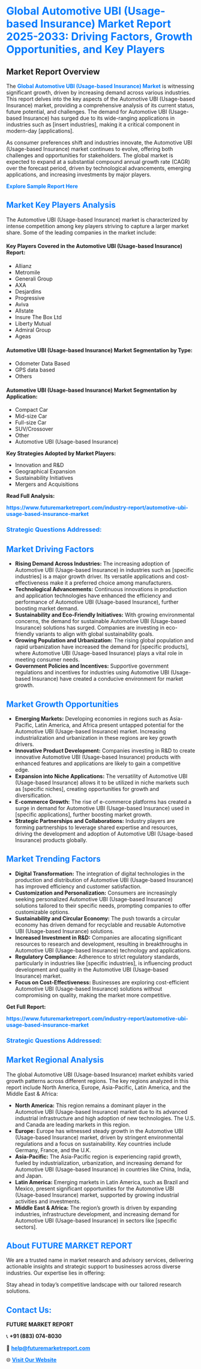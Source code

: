 <h1 style="color: #007BFF;">Global Automotive UBI (Usage-based Insurance) Market Report 2025-2033: Driving Factors, Growth Opportunities, and Key Players</h1>

<section id="overview">
<h2>Market Report Overview</h2>
<p>The <a href="https://www.futuremarketreport.com/industry-report/automotive-ubi-usage-based-insurance-market" style="color: #007BFF; text-decoration: none;"><strong>Global Automotive UBI (Usage-based Insurance) Market</strong></a> is witnessing significant growth, driven by increasing demand across various industries. This report delves into the key aspects of the Automotive UBI (Usage-based Insurance) market, providing a comprehensive analysis of its current status, future potential, and challenges. The demand for Automotive UBI (Usage-based Insurance) has surged due to its wide-ranging applications in industries such as [insert industries], making it a critical component in modern-day [applications].</p>
<p>As consumer preferences shift and industries innovate, the Automotive UBI (Usage-based Insurance) market continues to evolve, offering both challenges and opportunities for stakeholders. The global market is expected to expand at a substantial compound annual growth rate (CAGR) over the forecast period, driven by technological advancements, emerging applications, and increasing investments by major players.</p>
</section>

<section id="overview">
<p><a href="https://www.futuremarketreport.com/request-sample/reportId=126496" style="color: #007BFF; text-decoration: none;"><strong>Explore Sample Report Here</strong></a></p>
</section>

<section id="key-players">
<h2 style="color: #007BFF;">Market Key Players Analysis</h2>
<p>The Automotive UBI (Usage-based Insurance) market is characterized by intense competition among key players striving to capture a larger market share. Some of the leading companies in the market include:</p>
<h4>Key Players Covered in the Automotive UBI (Usage-based Insurance) Report:</h4>
<ul><li>Allianz</li><li>Metromile</li><li>Generali Group</li><li>AXA</li><li>Desjardins</li><li>Progressive</li><li>Aviva</li><li>Allstate</li><li>Insure The Box Ltd</li><li>Liberty Mutual</li><li>Admiral Group</li><li>Ageas</li></ul>
<h4>Automotive UBI (Usage-based Insurance) Market Segmentation by Type:</h4>
<ul><li>Odometer Data Based</li><li>GPS data based</li><li>Others</li></ul>

<h4>Automotive UBI (Usage-based Insurance) Market Segmentation by Application:</h4>
<ul><li>Compact Car</li><li>Mid-size Car</li><li>Full-size Car</li><li>SUV/Crossover</li><li>Other</li><li>Automotive UBI (Usage-based Insurance)</li></ul>
<p><strong>Key Strategies Adopted by Market Players:</strong></p>
<ul>
<li>Innovation and R&D</li>
<li>Geographical Expansion</li>
<li>Sustainability Initiatives</li>
<li>Mergers and Acquisitions</li>
</ul>
</section>

<section>
<p><strong>Read Full Analysis: </strong></p><a href="https://www.futuremarketreport.com/industry-report/automotive-ubi-usage-based-insurance-market" style="color: #007BFF; text-decoration: none;"><strong>https://www.futuremarketreport.com/industry-report/automotive-ubi-usage-based-insurance-market</strong></a>
<h3 style="color: #007BFF;">Strategic Questions Addressed:</h3>
</section>

<section id="driving-factors">
<h2 style="color: #007BFF;">Market Driving Factors</h2>
<ul>
<li><strong>Rising Demand Across Industries:</strong> The increasing adoption of Automotive UBI (Usage-based Insurance) in industries such as [specific industries] is a major growth driver. Its versatile applications and cost-effectiveness make it a preferred choice among manufacturers.</li>
<li><strong>Technological Advancements:</strong> Continuous innovations in production and application technologies have enhanced the efficiency and performance of Automotive UBI (Usage-based Insurance), further boosting market demand.</li>
<li><strong>Sustainability and Eco-Friendly Initiatives:</strong> With growing environmental concerns, the demand for sustainable Automotive UBI (Usage-based Insurance) solutions has surged. Companies are investing in eco-friendly variants to align with global sustainability goals.</li>
<li><strong>Growing Population and Urbanization:</strong> The rising global population and rapid urbanization have increased the demand for [specific products], where Automotive UBI (Usage-based Insurance) plays a vital role in meeting consumer needs.</li>
<li><strong>Government Policies and Incentives:</strong> Supportive government regulations and incentives for industries using Automotive UBI (Usage-based Insurance) have created a conducive environment for market growth.</li>
</ul>
</section>

<section id="growth-opportunities">
<h2 style="color: #007BFF;">Market Growth Opportunities</h2>
<ul>
<li><strong>Emerging Markets:</strong> Developing economies in regions such as Asia-Pacific, Latin America, and Africa present untapped potential for the Automotive UBI (Usage-based Insurance) market. Increasing industrialization and urbanization in these regions are key growth drivers.</li>
<li><strong>Innovative Product Development:</strong> Companies investing in R&D to create innovative Automotive UBI (Usage-based Insurance) products with enhanced features and applications are likely to gain a competitive edge.</li>
<li><strong>Expansion into Niche Applications:</strong> The versatility of Automotive UBI (Usage-based Insurance) allows it to be utilized in niche markets such as [specific niches], creating opportunities for growth and diversification.</li>
<li><strong>E-commerce Growth:</strong> The rise of e-commerce platforms has created a surge in demand for Automotive UBI (Usage-based Insurance) used in [specific applications], further boosting market growth.</li>
<li><strong>Strategic Partnerships and Collaborations:</strong> Industry players are forming partnerships to leverage shared expertise and resources, driving the development and adoption of Automotive UBI (Usage-based Insurance) products globally.</li>
</ul>
</section>

<section id="trending-factors">
<h2 style="color: #007BFF;">Market Trending Factors</h2>
<ul>
<li><strong>Digital Transformation:</strong> The integration of digital technologies in the production and distribution of Automotive UBI (Usage-based Insurance) has improved efficiency and customer satisfaction.</li>
<li><strong>Customization and Personalization:</strong> Consumers are increasingly seeking personalized Automotive UBI (Usage-based Insurance) solutions tailored to their specific needs, prompting companies to offer customizable options.</li>
<li><strong>Sustainability and Circular Economy:</strong> The push towards a circular economy has driven demand for recyclable and reusable Automotive UBI (Usage-based Insurance) solutions.</li>
<li><strong>Increased Investment in R&D:</strong> Companies are allocating significant resources to research and development, resulting in breakthroughs in Automotive UBI (Usage-based Insurance) technology and applications.</li>
<li><strong>Regulatory Compliance:</strong> Adherence to strict regulatory standards, particularly in industries like [specific industries], is influencing product development and quality in the Automotive UBI (Usage-based Insurance) market.</li>
<li><strong>Focus on Cost-Effectiveness:</strong> Businesses are exploring cost-efficient Automotive UBI (Usage-based Insurance) solutions without compromising on quality, making the market more competitive.</li>
</ul>
</section>

<section>
<p><strong>Get Full Report: </strong></p><a href="https://www.futuremarketreport.com/industry-report/automotive-ubi-usage-based-insurance-market" style="color: #007BFF; text-decoration: none;"><strong>https://www.futuremarketreport.com/industry-report/automotive-ubi-usage-based-insurance-market</strong></a>
<h3 style="color: #007BFF;">Strategic Questions Addressed:</h3>
</section>


<section id="regional-analysis">
<h2 style="color: #007BFF;">Market Regional Analysis</h2>
<p>The global Automotive UBI (Usage-based Insurance) market exhibits varied growth patterns across different regions. The key regions analyzed in this report include North America, Europe, Asia-Pacific, Latin America, and the Middle East & Africa:</p>
<ul>
<li><strong>North America:</strong> This region remains a dominant player in the Automotive UBI (Usage-based Insurance) market due to its advanced industrial infrastructure and high adoption of new technologies. The U.S. and Canada are leading markets in this region.</li>
<li><strong>Europe:</strong> Europe has witnessed steady growth in the Automotive UBI (Usage-based Insurance) market, driven by stringent environmental regulations and a focus on sustainability. Key countries include Germany, France, and the U.K.</li>
<li><strong>Asia-Pacific:</strong> The Asia-Pacific region is experiencing rapid growth, fueled by industrialization, urbanization, and increasing demand for Automotive UBI (Usage-based Insurance) in countries like China, India, and Japan.</li>
<li><strong>Latin America:</strong> Emerging markets in Latin America, such as Brazil and Mexico, present significant opportunities for the Automotive UBI (Usage-based Insurance) market, supported by growing industrial activities and investments.</li>
<li><strong>Middle East & Africa:</strong> The region’s growth is driven by expanding industries, infrastructure development, and increasing demand for Automotive UBI (Usage-based Insurance) in sectors like [specific sectors].</li>
</ul>
</section>

<footer>
<h2 style="color: #007BFF;">About FUTURE MARKET REPORT</h2>
<p>We are a trusted name in market research and advisory services, delivering actionable insights and strategic support to businesses across diverse industries. Our expertise lies in offering:</p>

<p>Stay ahead in today’s competitive landscape with our tailored research solutions.</p>

<h2 style="color: #007BFF;">Contact Us:</h2>
<p><strong>FUTURE MARKET REPORT</strong></p>
<p>📞 <strong>+91 (883) 074-8030</strong></p>
<p>📧 <strong><a href="mailto:help@futuremarketreport.com" style="color: #007BFF;">help@futuremarketreport.com</a></strong></p>
<p>🌐 <strong><a href="https://www.futuremarketreport.com/" style="color: #007BFF;">Visit Our Website</a></strong></p>
</footer>